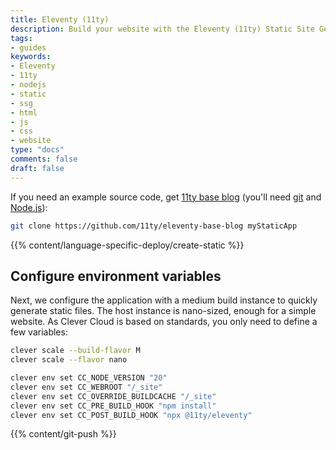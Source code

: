 ```yaml
---
title: Eleventy (11ty)
description: Build your website with the Eleventy (11ty) Static Site Generator (SSG) and host it on Clever Cloud. No dedicated runner needed.
tags:
- guides
keywords:
- Eleventy
- 11ty
- nodejs
- static
- ssg
- html
- js
- css
- website
type: "docs"
comments: false
draft: false
---
```

If you need an example source code, get [11ty base blog](https://github.com/11ty/eleventy-base-blog) (you'll need [git](https://git-scm.com/book/en/v2/Getting-Started-Installing-Git) and [Node.js](https://nodejs.org/en/learn/getting-started/how-to-install-nodejs)):
```bash
git clone https://github.com/11ty/eleventy-base-blog myStaticApp
```

{{% content/language-specific-deploy/create-static %}}

## Configure environment variables
Next, we configure the application with a medium build instance to quickly generate static files. The host instance is nano-sized, enough for a simple website. As Clever Cloud is based on standards, you only need to define a few variables:
```bash
clever scale --build-flavor M
clever scale --flavor nano

clever env set CC_NODE_VERSION "20"
clever env set CC_WEBROOT "/_site"
clever env set CC_OVERRIDE_BUILDCACHE "/_site"
clever env set CC_PRE_BUILD_HOOK "npm install"
clever env set CC_POST_BUILD_HOOK "npx @11ty/eleventy"
```

{{% content/git-push %}}